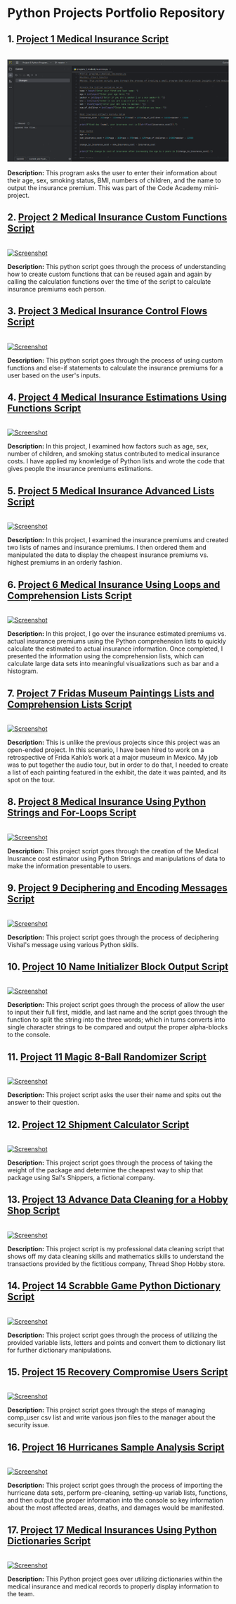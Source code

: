# Python Projects Portfolio Repository
<h2>1. <a href="https://github.com/absndus/Python_Projects_Portfolio_Repository/blob/main/Project_1_Medical_Insurance.py">Project 1 Medical Insurance Script</a></h2>
<br>
<a href="https://github.com/absndus/Python_Projects_Portfolio_Repository/blob/main/Projects%20Screenshots/Screenshot_Program_2_US_Medical_Insurance_Script.png">
  <img src="https://github.com/absndus/Python_Projects_Portfolio_Repository/blob/main/Projects%20Screenshots/Screenshot_Program_2_US_Medical_Insurance_Script.png" alt="Screenshot">
  </a>
<p><b>Description:</b> This program asks the user to enter their information about their age, sex, smoking status, BMI, numbers of children, and the name to output the insurance premium. This was part of the Code Academy mini-project. 
</p>

<h2> 2. <a href="https://github.com/absndus/Python_Projects_Portfolio_Repository/blob/main/Project_2_Medical_Insurance_Functions.py">Project 2 Medical Insurance Custom Functions Script</a></h2>
<br>
<a href="https://github.com/absndus/Python_Projects_Portfolio_Repository/blob/main/Projects%20Screenshots/Screenshot_Program_2_US_Medical_Insurance_Setup_Coding.png">
  <image src="https://github.com/absndus/Python_Projects_Portfolio_Repository/blob/main/Projects%20Screenshots/Screenshot_Program_2_US_Medical_Insurance_Setup_Coding.png" alt = "Screenshot">
</a>
<p><b>Description:</b> This python script goes through the process of understanding how to create custom functions that can be reused again and again by calling the calculation functions over the time of the script to calculate insurance premiums each person. 
</p>

<h2> 3. <a href="https://github.com/absndus/Python_Projects_Portfolio_Repository/blob/main/Project_3_Medical_Insurance_Control_Flow.py">Project 3 Medical Insurance Control Flows Script</a></h2>
<br>
<a href="https://github.com/absndus/Python_Projects_Portfolio_Repository/blob/main/Projects%20Screenshots/Screenshot_Program_3_US_Medical_Insurance_Decisions.png">
  <image src="https://github.com/absndus/Python_Projects_Portfolio_Repository/blob/main/Projects%20Screenshots/Screenshot_Program_3_US_Medical_Insurance_Decisions.png" alt = "Screenshot">
    </a>
<p><b>Description:</b> This python script goes through the process of using custom functions and else-if statements to calculate the insurance premiums for a user based on the user's inputs.
</p>
  
<h2> 4. <a href="https://github.com/absndus/Python_Projects_Portfolio_Repository/blob/main/Project_4_Medical_Insurance_Estimation.py">Project 4 Medical Insurance Estimations Using Functions Script</a></h2>
<br>
<a href="https://github.com/absndus/Python_Projects_Portfolio_Repository/blob/main/Projects%20Screenshots/Screenshot_Program_4_US_Medical_Insurance_Functions.png">
  <image src="https://github.com/absndus/Python_Projects_Portfolio_Repository/blob/main/Projects%20Screenshots/Screenshot_Program_4_US_Medical_Insurance_Functions.png" alt = "Screenshot">
    </a>
<p><b>Description:</b> In this project, I examined how factors such as age, sex, number of children, and smoking status contributed to medical insurance costs. I have applied my knowledge of Python lists and wrote the code that gives people the insurance premiums estimations.
</p>

<h2> 5. <a href="https://github.com/absndus/Python_Projects_Portfolio_Repository/blob/main/Project_5_Medical_Insurance_Advanced_List.py">Project 5 Medical Insurance Advanced Lists Script</a></h2>
<br>
<a href="https://github.com/absndus/Python_Projects_Portfolio_Repository/blob/main/Projects%20Screenshots/Screenshot_Program_5_US_Medical_Insurance_Lists.png">
  <image src="https://github.com/absndus/Python_Projects_Portfolio_Repository/blob/main/Projects%20Screenshots/Screenshot_Program_5_US_Medical_Insurance_Lists.png" alt = "Screenshot">
  </a>
  <p><b>Description:</b> In this project, I examined the insurance premiums and created two lists of names and insurance premiums. I then ordered them and manipulated the data to display the cheapest insurance premiums vs. highest premiums in an orderly fashion. 
  </p>

<h2> 6. <a href="https://github.com/absndus/Python_Projects_Portfolio_Repository/blob/main/Project_6_Medical_Insurance_Loops_Comp_Lists.py">Project 6 Medical Insurance Using Loops and Comprehension Lists Script</a></h2>
<br>
<a href="https://github.com/absndus/Python_Projects_Portfolio_Repository/blob/main/Projects%20Screenshots/Screenshot_Program_5_US_Medical_Insurance_Lists2.png">
  <image src="https://github.com/absndus/Python_Projects_Portfolio_Repository/blob/main/Projects%20Screenshots/Screenshot_Program_5_US_Medical_Insurance_Lists2.png" alt = "Screenshot"></a>
  <p><b>Description:</b> In this project, I go over the insurance estimated premiums vs. actual insurance premiums using the Python comprehension lists to quickly calculate the estimated to actual insurance information. Once completed, I presented the information using the comprehension lists, which can calculate large data sets into meaningful visualizations such as bar and a histogram. </p>
  
<h2> 7. <a href="https://github.com/absndus/Python_Projects_Portfolio_Repository/blob/main/Project_7_Fridas_Museum_Advanced_Loops.py">Project 7 Fridas Museum Paintings Lists and Comprehension Lists Script</a></h2>
<br>
<a href="https://github.com/absndus/Python_Projects_Portfolio_Repository/blob/main/Projects%20Screenshots/program_7_Fridas_Museum_Screenshot.png">
  <image src="https://github.com/absndus/Python_Projects_Portfolio_Repository/blob/main/Projects%20Screenshots/program_7_Fridas_Museum_Screenshot.png" alt = "Screenshot"></a> 
  <p><b>Description:</b> This is unlike the previous projects since this project was an open-ended project. In this scenario, I have been hired to work on a retrospective of Frida Kahlo’s work at a major museum in Mexico. My job was to put together the audio tour, but in order to do that, I needed to create a list of each painting featured in the exhibit, the date it was painted, and its spot on the tour.

<h2> 8. <a href="https://github.com/absndus/Python_Projects_Portfolio_Repository/blob/main/Project_8_Medical_Insurance_PStrings.py">Project 8 Medical Insurance Using Python Strings and For-Loops Script</a></h2>
<br>
<a href="https://github.com/absndus/Python_Projects_Portfolio_Repository/blob/main/Projects%20Screenshots/Screenshot_Program_8_US_Medical_Insurance_Python_Lists_Loops.png">
  <image src="https://github.com/absndus/Python_Projects_Portfolio_Repository/blob/main/Projects%20Screenshots/Screenshot_Program_8_US_Medical_Insurance_Python_Lists_Loops.png" alt = "Screenshot"></a>
  <p><b>Description:</b> This project script goes through the creation of the Medical Inusrance cost estimator using Python Strings and manipulations of data to make the information presentable to users.</p> 
  
<h2> 9. <a href="https://github.com/absndus/Python_Projects_Portfolio_Repository/blob/main/Project_9_Decipher_Vishal_Message_Challenge.py">Project 9 Deciphering and Encoding Messages Script</a></h2>
<br>
<a href="https://github.com/absndus/Python_Projects_Portfolio_Repository/blob/main/Projects%20Screenshots/Screenshot_Program_9_Deciphering_Vishal_Messages_Encoding.png">
  <image src="https://github.com/absndus/Python_Projects_Portfolio_Repository/blob/main/Projects%20Screenshots/Screenshot_Program_9_Deciphering_Vishal_Messages_Encoding.png" alt = "Screenshot"></a>
  <p><b>Description:</b> This project script goes through the process of deciphering Vishal's message using various Python skills.</p>

<h2> 10. <a href="https://github.com/absndus/Python_Projects_Portfolio_Repository/blob/main/Project_10_Make_Initials.py">Project 10 Name Initializer Block Output Script</a></h2>
<br>
<a href="https://github.com/absndus/Python_Projects_Portfolio_Repository/blob/main/Projects%20Screenshots/Screenshot_Program_10_Name_Alphabet_Block_Initializer.png">
  <image src="https://github.com/absndus/Python_Projects_Portfolio_Repository/blob/main/Projects%20Screenshots/Screenshot_Program_10_Name_Alphabet_Block_Initializer.png" alt = "Screenshot"></a>
  <p><b>Description:</b> This project script goes through the process of allow the user to input their full first, middle, and last name and the script goes through the function to split the string into the three words; which in turns converts into single character strings to be compared and output the proper alpha-blocks to the console.</p>

<h2> 11. <a href="https://github.com/absndus/Python_Projects_Portfolio_Repository/blob/main/Project_11_Magic_8_Ball.py">Project 11 Magic 8-Ball Randomizer Script</a></h2>
<br>
<a href="https://github.com/absndus/Python_Projects_Portfolio_Repository/blob/main/Projects%20Screenshots/Screenshot_Program_11_Magic_8_Ball.png">
  <image src="https://github.com/absndus/Python_Projects_Portfolio_Repository/blob/main/Projects%20Screenshots/Screenshot_Program_11_Magic_8_Ball.png" alt = "Screenshot"></a>
  <p><b>Description:</b> This project script asks the user their name and spits out the answer to their question.</p>

<h2> 12. <a href="https://github.com/absndus/Python_Projects_Portfolio_Repository/blob/main/Project_12_Shipment_Estimation_Calculator.py">Project 12 Shipment Calculator Script</a></h2>
<br>
<a href="https://github.com/absndus/Python_Projects_Portfolio_Repository/blob/main/Projects%20Screenshots/Screenshot_Program_12_Shipment_Calculator.png">
  <image src="https://github.com/absndus/Python_Projects_Portfolio_Repository/blob/main/Projects%20Screenshots/Screenshot_Program_12_Shipment_Calculator.png" alt = "Screenshot"></a>
  <p><b>Description:</b> This project script goes through the process of taking the weight of the package and determine the cheapest way to ship that package using Sal's Shippers, a fictional company.</p>

<h2> 13. <a href="https://github.com/absndus/Python_Projects_Portfolio_Repository/blob/main/Project_13_Data_Cleaning_Advanced_Thread_Shred_Hobby_Shop.py">Project 13 Advance Data Cleaning for a Hobby Shop Script</a></h2>
<br>
<a href="https://github.com/absndus/Python_Projects_Portfolio_Repository/blob/main/Projects%20Screenshots/Screenshot_Program_13_Advanced_Data_Cleaning_Hobby_Shop.png">
  <image src="https://github.com/absndus/Python_Projects_Portfolio_Repository/blob/main/Projects%20Screenshots/Screenshot_Program_13_Advanced_Data_Cleaning_Hobby_Shop.png" alt = "Screenshot"></a>
  <p><b>Description:</b> This project script is my professional data cleaning script that shows off my data cleaning skills and mathematics skills to understand the transactions provided by the fictitious company, Thread Shop Hobby store.</p>

<h2> 14. <a href="https://github.com/absndus/Python_Projects_Portfolio_Repository/blob/main/Project_14_Scrabble_Game_Dictionary.py">Project 14 Scrabble Game Python Dictionary Script</a></h2>
<br>
<a href="https://github.com/absndus/Python_Projects_Portfolio_Repository/blob/main/Projects%20Screenshots/Screenshot_Program_14_Scrabble_Game_Dictionary.png">
  <image src="https://github.com/absndus/Python_Projects_Portfolio_Repository/blob/main/Projects%20Screenshots/Screenshot_Program_14_Scrabble_Game_Dictionary.png" alt="Screenshot"></a>
  <p><b>Description:</b> This project script goes through the process of utilizing the provided variable lists, letters and points and convert them to dictionary list for further dictionary manipulations.</p>
  
<h2> 15. <a href="https://github.com/absndus/Python_Projects_Portfolio_Repository/blob/main/Project_15_Recovery_Comp_Peeps.py">Project 15 Recovery Compromise Users Script</a></h2>
<br>
<a href="https://github.com/absndus/Python_Projects_Portfolio_Repository/blob/main/Projects%20Screenshots/Screenshot_Program_15_Recovery_Comp_Peeps.png">
  <image src="https://github.com/absndus/Python_Projects_Portfolio_Repository/blob/main/Projects%20Screenshots/Screenshot_Program_15_Recovery_Comp_Peeps.png" alt="Screenshot"></a>
  <p><b>Description:</b> This project script goes through the steps of managing comp_user csv list and write various json files to the manager about the security issue.</p>

<h2> 16. <a href="https://github.com/absndus/Python_Projects_Portfolio_Repository/blob/main/Project_16_Hurricane_Analysis.py">Project 16 Hurricanes Sample Analysis Script</a></h2>
<br>
<a href="https://github.com/absndus/Python_Projects_Portfolio_Repository/blob/main/Projects%20Screenshots/Screenshot_Program_16_Hurricanes_Analysis.png">
  <image src="https://github.com/absndus/Python_Projects_Portfolio_Repository/blob/main/Projects%20Screenshots/Screenshot_Program_16_Hurricanes_Analysis.png" alt="Screenshot"></a>
  <p><b>Description:</b> This project script goes through the process of importing the hurricane data sets, perform pre-cleaning, setting-up variab lists, functions, and then output the proper information into the console so key information about the most affected areas, deaths, and damages would be manifested. 

<h2> 17. <a href="https://github.com/absndus/Python_Projects_Portfolio_Repository/blob/main/Project_17_Medical_Insurance_Python_Dictionaries.py">Project 17 Medical Insurances Using Python Dictionaries Script</a></h2>
<br>
<a href="https://github.com/absndus/Python_Projects_Portfolio_Repository/blob/main/Projects%20Screenshots/Screenshot_Program_16_Hurricanes_Analysis.png">
  <image src="https://github.com/absndus/Python_Projects_Portfolio_Repository/blob/main/Projects%20Screenshots/Screenshot_Program_16_Hurricanes_Analysis.png" alt="Screenshot"></a>
  <p><b>Description:</b> This Python project goes over utilizing dictionaries within the medical insurance and medical records to properly display information to the team.</p>